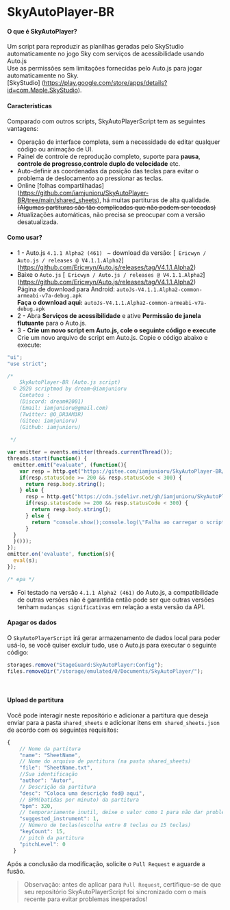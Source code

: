 # SkyAutoPlayer-BR

#### O que é SkyAutoPlayer?
Um script para reproduzir as planilhas geradas pelo SkyStudio automaticamente no jogo Sky com serviços de acessibilidade usando Auto.js
</br> Use as permissões sem limitações fornecidas pelo Auto.js para jogar automaticamente no Sky. <br> [SkyStudio] (https://play.google.com/store/apps/details?id=com.Maple.SkyStudio).

#### Características
Comparado com outros scripts, SkyAutoPlayerScript tem as seguintes vantagens:

* Operação de interface completa, sem a necessidade de editar qualquer código ou animação de UI.
* Painel de controle de reprodução completo, suporte para **pausa**, **controle de progresso**,**controle duplo de velocidade** etc.
* Auto-definir as coordenadas da posição das teclas para evitar o problema de deslocamento ao pressionar as teclas.
* Online [folhas compartilhadas] (https://github.com/iamjunioru/SkyAutoPlayer-BR/tree/main/shared_sheets), há muitas partituras de alta qualidade. ~~(Algumas partituras são tão complicadas que não podem ser tocadas)~~
* Atualizações automáticas, não precisa se preocupar com a versão desatualizada.

#### Como usar?
* 1 - Auto.js `4.1.1 Alpha2 (461) ` ~ download da versão: [` Ericwyn / Auto.js / releases @ V4.1.1.Alpha2`] (https://github.com/Ericwyn/Auto.js/releases/tag/V4.1.1.Alpha2)
*  Baixe o `Auto.js` [` Ericwyn / Auto.js / releases @ V4.1.1.Alpha2`] (https://github.com/Ericwyn/Auto.js/releases/tag/V4.1.1.Alpha2)
<br> Página de download para Android: `autoJs-V4.1.1.Alpha2-common-armeabi-v7a-debug.apk`
<br> **Faça o download aqui:**  `autoJs-V4.1.1.Alpha2-common-armeabi-v7a-debug.apk`
* 2 - Abra **Serviços de acessibilidade** e ative **Permissão de janela flutuante** para o Auto.js.
* 3 - **Crie um novo script em Auto.js, cole o seguinte código e execute**
<br> Crie um novo arquivo de script em Auto.js. Copie o código abaixo e execute:

```javascript
"ui";
"use strict";

/*
    SkyAutoPlayer-BR (Auto.js script)
  © 2020 scriptmod by dream~@iamjunioru
    Contatos : 
    (Discord: dream#2001)
    (Email: iamjunioru@gmail.com)
    (Twitter: @O_DR3AM3R)
    (Gitee: iamjunioru)
    (Github: iamjunioru)
    
 */

var emitter = events.emitter(threads.currentThread());
threads.start(function() {
  emitter.emit("evaluate", (function(){
    var resp = http.get("https://gitee.com/iamjunioru/SkyAutoPlayer-BR/raw/main/source/SkyAutoPlayer.js");
    if(resp.statusCode >= 200 && resp.statusCode < 300) {
      return resp.body.string();
    } else {
      resp = http.get("https://cdn.jsdelivr.net/gh/iamjunioru/SkyAutoPlayer-BR@" + http.get("https://gitee.com/iamjunioru/SkyAutoPlayer-BR/raw/main/gitVersion").body.string() + "/source/SkyAutoPlayer.js");
      if(resp.statusCode >= 200 && resp.statusCode < 300) {
        return resp.body.string();
      } else {
        return "console.show();console.log(\"Falha ao carregar o script\")";
      }
  }
  }()));
});
emitter.on('evaluate', function(s){
  eval(s);
});

/* epa */
```

* Foi testado na versão `4.1.1 Alpha2 (461)` do Auto.js, a compatibilidade de outras versões não é garantida então pode ser que outras versões tenham `mudanças significativas` em relação a esta versão da API.

#### Apagar os dados
O `SkyAutoPlayerScript` irá gerar armazenamento de dados local para poder usá-lo, se você quiser excluir tudo, use o Auto.js para executar o seguinte código:

```javascript
storages.remove("StageGuard:SkyAutoPlayer:Config");
files.removeDir("/storage/emulated/0/Documents/SkyAutoPlayer/");
```

<br>

#### Upload de partitura

Você pode interagir neste repositório e adicionar a partitura que deseja enviar para a pasta `shared_sheets` e adicionar itens em` shared_sheets.json` de acordo com os seguintes requisitos:

```javascript
{
    // Nome da partitura
    "name": "SheetName",
    // Nome do arquivo de partitura (na pasta shared_sheets)
    "file": "SheetName.txt",
    //Sua identificação
    "author": "Autor",
    // Descrição da partitura
    "desc": "Coloca uma descrição fod@ aqui",
    // BPM(batidas por minuto) da partitura
    "bpm": 320,
    // temporariamente inutil, deixe o valor como 1 para não dar problema
    "suggested_instrument": 1,
    // Número de teclas(escolha entre 8 teclas ou 15 teclas)
    "keyCount": 15,
    // pitch da partitura
    "pitchLevel": 0
  }
```

Após a conclusão da modificação, solicite o `Pull Request` e aguarde a fusão.
> Observação: antes de aplicar para `Pull Request`, certifique-se de que seu repositório SkyAutoPlayerScript foi sincronizado com o mais recente para evitar problemas inesperados!

<br>


